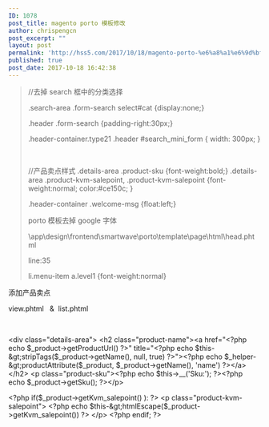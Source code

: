 ```yaml
---
ID: 1078
post_title: magento porto 模板修改
author: chrispengcn
post_excerpt: ""
layout: post
permalink: 'http://hss5.com/2017/10/18/magento-porto-%e6%a8%a1%e6%9d%bf%e4%bf%ae%e6%94%b9/'
published: true
post_date: 2017-10-18 16:42:38
---
```

<blockquote>//去掉 search 框中的分类选择

.search-area .form-search select#cat {display:none;}

.header .form-search {padding-right:30px;}

.header-container.type21 .header #search_mini_form {
width: 300px;
}

&nbsp;

//产品卖点样式
.details-area .product-sku {font-weight:bold;}
.details-area .product-kvm-salepoint, .product-kvm-salepoint {font-weight:normal; color:#ce150c; }

.header-container .welcome-msg {float:left;}

porto 模板去掉 google 字体

\app\design\frontend\smartwave\porto\template\page\html\head.phtml

line:35

li.menu-item a.level1 {font-weight:normal}</blockquote>
添加产品卖点

view.phtml   &amp;  list.phtml

&nbsp;

&lt;div class="details-area"&gt;
&lt;h2 class="product-name"&gt;&lt;a href="&lt;?php echo $_product-&gt;getProductUrl() ?&gt;" title="&lt;?php echo $this-&gt;stripTags($_product-&gt;getName(), null, true) ?&gt;"&gt;&lt;?php echo $_helper-&gt;productAttribute($_product, $_product-&gt;getName(), 'name') ?&gt;&lt;/a&gt;&lt;/h2&gt;
&lt;p class="product-sku"&gt;&lt;?php echo $this-&gt;__('Sku:'); ?&gt;&lt;?php echo $_product-&gt;getSku(); ?&gt;&lt;/p&gt;

&lt;?php if($_product-&gt;getKvm_salepoint() ): ?&gt;
&lt;p class="product-kvm-salepoint"&gt;
&lt;?php echo $this-&gt;htmlEscape($_product-&gt;getKvm_salepoint()) ?&gt;
&lt;/p&gt;
&lt;?php endif; ?&gt;

&nbsp;